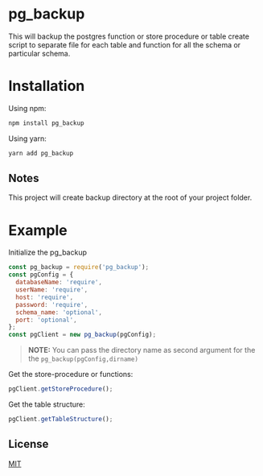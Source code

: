 # pg_backup

This will backup the postgres function or store procedure or table create script to separate file for each table and function for all the schema or particular schema.

# Installation

Using npm:

```sh
npm install pg_backup
```

Using yarn:

```sh
yarn add pg_backup
```

## Notes

This project will create backup directory at the root of your project folder.

# Example

Initialize the pg_backup

```javascript
const pg_backup = require('pg_backup');
const pgConfig = {
  databaseName: 'require',
  userName: 'require',
  host: 'require',
  password: 'require',
  schema_name: 'optional',
  port: 'optional',
};
const pgClient = new pg_backup(pgConfig);
```

> **NOTE:** You can pass the directory name as second argument for the the `pg_backup(pgConfig,dirname)`

Get the store-procedure or functions:

```javascript
pgClient.getStoreProcedure();
```

Get the table structure:

```javascript
pgClient.getTableStructure();
```

## License

[MIT](LICENSE)
